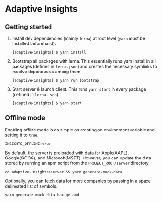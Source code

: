 # Adaptive Insights

## Getting started

1. Install dev dependencies (mainly `lerna`) at root level (`yarn` must be installed beforehand):

   ```
   [adaptive-insights] $ yarn install
   ```

2. Bootstrap all packages with lerna. This essentially runs yarn install in all packages (defined in `lerna.json`) and creates the necessary symlinks to resolve dependecies among them:

   ```
   [adaptive-insights] $ yarn run bootstrap
   ```

3. Start server & launch client. This runs `yarn start` in every package (defined in `lerna.json`):

   ```
   [adaptive-insights] $ yarn start
   ```

## Offline mode

Enabling offline mode is as simple as creating an environment variable and setting it to `true`.

```
INSIGHTS_OFFLINE=true
```

By default, the server is preloaded with data for Apple(AAPL), Google(GOOG), and Microsoft(MSFT). However, you can update the data stored by running an npm script from the `PROJECT_ROOT/server` directory.

```
cd adaptive-insights/server && yarn generate-mock-data
```

Optionally, you can fetch data for more companies by passing in a space delineated list of symbols.

```
yarn generate-mock-data bac ge amd
```
